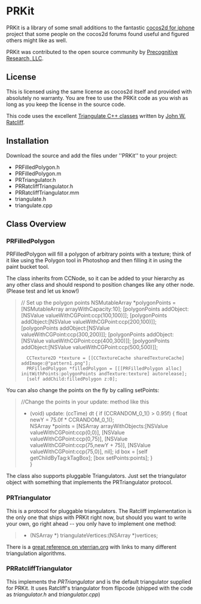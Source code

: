 PRKit
=====

PRKit is a library of some small additions to the fantastic <a href="http://cocos2d-iphone.org">cocos2d for iphone</a> project that some people on the cocos2d forums found useful and figured others might like as well.

PRKit was contributed to the open source community by <a href="http://precognitiveresearch.com">Precognitive Research, LLC</a>.

License
----------
This is licensed using the same license as cocos2d itself and provided with absolutely no warranty.  You are free to use the PRKit code as you wish as long as you keep the license in the source code.

This code uses the excellent <a href="http://www.flipcode.com/archives/Efficient_Polygon_Triangulation.shtml">Triangulate C++ classes</a> written by <a href="mailto:jratcliff@verant.com">John W. Ratcliff</a>.

Installation
------------
Download the source and add the files under ''PRKit'' to your project:
* PRFilledPolygon.h
* PRFilledPolygon.m
* PRTriangulator.h
* PRRatcliffTriangulator.h
* PRRatcliffTriangulator.mm
* triangulate.h
* triangulate.cpp 

Class Overview
--------------
### PRFilledPolygon

PRFilledPolygon will fill a polygon of arbitrary points with a texture; think of it like using the Polygon tool in Photoshop and then filling it in using the paint bucket tool.

The class inherits from CCNode, so it can be added to your hierarchy as any other class and should respond to position changes like any other node. (Please test and let us know!)

>// Set up the polygon points
>       NSMutableArray *polygonPoints = [NSMutableArray arrayWithCapacity:10];
>       [polygonPoints addObject:[NSValue valueWithCGPoint:ccp(100,100)]];
>       [polygonPoints addObject:[NSValue valueWithCGPoint:ccp(200,100)]];
>       [polygonPoints addObject:[NSValue valueWithCGPoint:ccp(300,200)]];
>       [polygonPoints addObject:[NSValue valueWithCGPoint:ccp(400,300)]];
>       [polygonPoints addObject:[NSValue valueWithCGPoint:ccp(500,500)]];
>       
>       CCTexture2D *texture = [[CCTextureCache sharedTextureCache] addImage:@"pattern1.png"];
>       PRFilledPolygon *filledPolygon = [[[PRFilledPolygon alloc] initWithPoints:polygonPoints andTexture:texture] autorelease];
>       [self addChild:filledPolygon z:0];

You can also change the points on the fly by calling setPoints:
>//Change the points in your update: method like this
>- (void) update: (ccTime) dt {
>    if (CCRANDOM_0_1() > 0.95f) {
>        float newY = 75.0f * CCRANDOM_0_1();       
>        NSArray *points = [NSArray arrayWithObjects:[NSValue valueWithCGPoint:ccp(0,0)], 
>                           [NSValue valueWithCGPoint:ccp(0,75)],
>                           [NSValue valueWithCGPoint:ccp(75,newY + 75)],
>                           [NSValue valueWithCGPoint:ccp(75,0)],
>                           nil];
>        id box = [self getChildByTag:kTagBox];
>        [box setPoints:points];
>    }   
>}

The class also supports pluggable Triangulators.  Just set the triangulator object with something that implements the PRTriangulator protocol.

### PRTriangulator

This is a protocol for pluggable triangulators.  The Ratcliff implementation is the only one that ships with PRKit right now, but should you want to write your own, go right ahead -- you only have to implement one method:

>- (NSArray *) triangulateVertices:(NSArray *)vertices;

There is a <a href="http://www.vterrain.org/Implementation/Libs/triangulate.html">great reference on vterrian.org</a> with links to many different triangulation algorithms.

### PRRatcliffTriangulator

This implements the <i>PRTriangulator</i> and is the default triangulator supplied for PRKit.  It uses Ratcliff's triangulator from flipcode (shipped with the code as <i>triangulator.h</i> and <i>triangulator.cpp</i>) 
